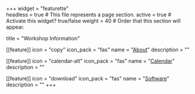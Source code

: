 +++
widget = "featurette"  
headless = true  # This file represents a page section.
active = true  # Activate this widget? true/false
weight = 40  # Order that this section will appear.

title = "Workshop Information" 

[[feature]]
  icon = "copy"
  icon_pack = "fas"
  name = "[About](/about)"
  description = ""
  
[[feature]]
  icon = "calendar-alt"
  icon_pack = "fas"
  name = "[Calendar](/calender)"
  description = ""  

[[feature]]
  icon = "download"
  icon_pack = "fas"
  name = "[Software](/software)"
  description = ""
+++
